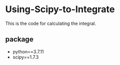 # Using-Scipy-to-Integrate 
This is the code for calculating the integral.
## package
* python==3.7.11
* scipy==1.7.3 
